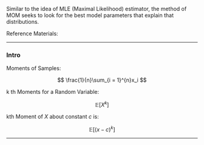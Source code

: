 Similar to the idea of MLE (Maximal Likelihood) estimator, the method of MOM seeks to look for the best model parameters that explain that distributions. 


Reference Materials: 

---
### **Intro**

Moments of Samples: 

$$
\frac{1}{n}\sum_{i = 1}^{n}x_i
$$

k th Moments for a Random Variable: 

$$
\mathbb{E}[X^{k}]
$$

kth Moment of $X$ about constant $c$ is: 

$$
\mathbb{E}[(x - c)^k]
$$

---

